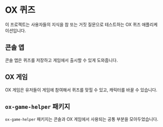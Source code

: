 # OX 퀴즈

이 프로젝트는 사용자들의 지식을 참 또는 거짓 질문으로 테스트하는 OX 퀴즈 애플리케이션입니다.

## 콘솔 앱

콘솔 앱은 퀴즈를 저장하고 게임에서 출시할 수 있게 도와줍니다.

## OX 게임

OX 게임은 유저들이 게임에 참여해서 퀴즈를 맞힐 수 있고, 캐릭터를 바꿀 수 있습니다.

## `ox-game-helper` 패키지

`ox-game-helper` 패키지는 콘솔과 OX 게임에서 사용되는 공통 부분을 모아두었습니다.